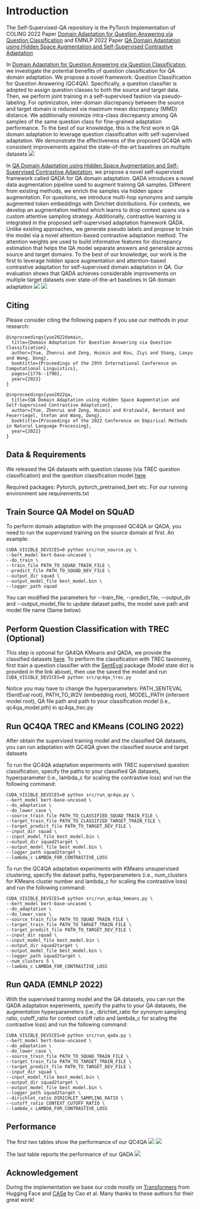 # Introduction

The Self-Supervised-QA repository is the PyTorch Implementation of COLING 2022 Paper [Domain Adaptation for Question Answering via Question Classification](https://arxiv.org/abs/2209.04998) and EMNLP 2022 Paper [QA Domain Adaptation using Hidden Space Augmentation and Self-Supervised Contrastive Adaptation](https://arxiv.org/abs/2210.10861)

In [Domain Adaptation for Question Answering via Question Classification](https://arxiv.org/abs/2209.04998),  we investigate the potential benefits of question classification for QA domain adaptation. We propose a novel framework: Question Classification for Question Answering (QC4QA). Specifically, a question classifier is adopted to assign question classes to both the source and target data. Then, we perform joint training in a self-supervised fashion via pseudo-labeling. For optimization, inter-domain discrepancy between the source and target domain is reduced via maximum mean discrepancy (MMD) distance. We additionally minimize intra-class discrepancy among QA samples of the same question class for fine-grained adaptation performance. To the best of our knowledge, this is the first work in QA domain adaptation to leverage question classification with self-supervised adaptation. We demonstrate the effectiveness of the proposed QC4QA with consistent improvements against the state-of-the-art baselines on multiple datasets
<img src=pics/intro1.png>

In [QA Domain Adaptation using Hidden Space Augmentation and Self-Supervised Contrastive Adaptation](https://arxiv.org/abs/2210.10861), we propose a novel self-supervised framework called QADA for QA domain adaptation. QADA introduces a novel data augmentation pipeline used to augment training QA samples. Different from existing methods, we enrich the samples via hidden space augmentation. For questions, we introduce multi-hop synonyms and sample augmented token embeddings with Dirichlet distributions. For contexts, we develop an augmentation method which learns to drop context spans via a custom attentive sampling strategy. Additionally, contrastive learning is integrated in the proposed self-supervised adaptation framework QADA. Unlike existing approaches, we generate pseudo labels and propose to train the model via a novel attention-based contrastive adaptation method. The attention weights are used to build informative features for discrepancy estimation that helps the QA model separate answers and generalize across source and target domains. To the best of our knowledge, our work is the first to leverage hidden space augmentation and attention-based contrastive adaptation for self-supervised domain adaptation in QA. Our evaluation shows that QADA achieves considerable improvements on multiple target datasets over state-of-the-art baselines in QA domain adaptation
<img src=pics/intro2.png>
<img src=pics/intro3.png>


## Citing 

Please consider citing the following papers if you use our methods in your research:
```
@inproceedings{yue2022domain,
  title={Domain Adaptation for Question Answering via Question Classification},
  author={Yue, Zhenrui and Zeng, Huimin and Kou, Ziyi and Shang, Lanyu and Wang, Dong},
  booktitle={Proceedings of the 29th International Conference on Computational Linguistics},
  pages={1776--1790},
  year={2022}
}

@inproceedings{yue2022qa,
  title={QA Domain Adaptation using Hidden Space Augmentation and Self-Supervised Contrastive Adaptation},
  author={Yue, Zhenrui and Zeng, Huimin and Kratzwald, Bernhard and Feuerriegel, Stefan and Wang, Dong},
  booktitle={Proceedings of the 2022 Conference on Empirical Methods in Natural Language Processing},
  year={2022}
}
```


## Data & Requirements

We released the QA datasets with question classes (via TREC question classification) and the question classification model [here](https://drive.google.com/drive/folders/1Yxvn1YVyKLTQWTnyU8dNds4kqw058I7T?usp=sharing) 

Required packages: Pytorch, pytorch_pretrained_bert etc. For our running environment see requirements.txt


## Train Source QA Model on SQuAD

To perform domain adaptation with the proposed QC4QA or QADA, you need to run the supervised training on the source domain at first. An example:
```
CUDA_VISIBLE_DEVICES=0 python src/run_source.py \
--bert_model bert-base-uncased \
--do_train \
--train_file PATH_TO_SQUAD_TRAIN_FILE \
--predict_file PATH_TO_SQUAD_DEV_FILE \
--output_dir squad \
--output_model_file best_model.bin \
--logger_path squad
```

You can modified the parameters for --train_file, --predict_file, --output_dir and --output_model_file to update dataset paths, the model save path and model file name (Same below)


## Perform Question Classification with TREC (Optional)

This step is optional for QA4QA KMeans and QADA, we provide the classified datasets [here](https://drive.google.com/drive/folders/1Yxvn1YVyKLTQWTnyU8dNds4kqw058I7T?usp=sharing). To perform the classification with TREC taxonomy, first train a question classifier with the [SentEval](https://github.com/facebookresearch/SentEval) package (Model state dict is provided in the link above), then use the saved the model and run `CUDA_VISIBLE_DEVICES=0 python src/qc4qa_trec.py`

Notice you may have to change the hyperparameters: PATH_SENTEVAL (SentEval root), PATH_TO_W2V (embedding root), MODEL_PATH (infersent model root), QA file path and path to your classification model (i.e., qc4qa_model.pth) in qc4qa_trec.py


## Run QC4QA TREC and KMeans (COLING 2022)

After obtain the supervised training model and the classified QA datasets, you can run adaptation with QC4QA given the classified source and target datasets

To run the QC4QA adaptation experiments with TREC supervised question classification, specify the paths to your classified QA datasets, hyperparameter (i.e., lambda_c for scaling the contrastive loss) and run the following command:
```
CUDA_VISIBLE_DEVICES=0 python src/run_qc4qa.py \
--bert_model bert-base-uncased \
--do_adaptation \
--do_lower_case \
--source_train_file PATH_TO_CLASSIFIED_SQUAD_TRAIN_FILE \
--target_train_file PATH_TO_CLASSIFIED_TARGET_TRAIN_FILE \
--target_predict_file PATH_TO_TARGET_DEV_FILE \
--input_dir squad \
--input_model_file best_model.bin \
--output_dir squad2target \
--output_model_file best_model.bin \
--logger_path squad2target \
--lambda_c LAMBDA_FOR_CONTRASTIVE_LOSS
```

To run the QC4QA adaptation experiments with KMeans unsupervised clustering, specify the dataset paths, hyperparameters (i.e., num_clusters for KMeans cluster number and lambda_c for scaling the contrastive loss) and run the following command:
```
CUDA_VISIBLE_DEVICES=0 python src/run_qc4qa_kmeans.py \
--bert_model bert-base-uncased \
--do_adaptation \
--do_lower_case \
--source_train_file PATH_TO_SQUAD_TRAIN_FILE \
--target_train_file PATH_TO_TARGET_TRAIN_FILE \
--target_predict_file PATH_TO_TARGET_DEV_FILE \
--input_dir squad \
--input_model_file best_model.bin \
--output_dir squad2target \
--output_model_file best_model.bin \
--logger_path squad2target \
--num_clusters 5 \
--lambda_c LAMBDA_FOR_CONTRASTIVE_LOSS
```


## Run QADA (EMNLP 2022)

With the supervised training model and the QA datasets, you can run the QADA adaptation experiments, specify the paths to your QA datasets, the augmentation hyperparameters (i.e., dirichlet_ratio for synonym sampling ratio, cutoff_ratio for context cutoff ratio and lambda_c for scaling the contrastive loss) and run the following command:
```
CUDA_VISIBLE_DEVICES=0 python src/run_qada.py \
--bert_model bert-base-uncased \
--do_adaptation \
--do_lower_case \
--source_train_file PATH_TO_SQUAD_TRAIN_FILE \
--target_train_file PATH_TO_TARGET_TRAIN_FILE \
--target_predict_file PATH_TO_TARGET_DEV_FILE \
--input_dir squad \
--input_model_file best_model.bin \
--output_dir squad2target \
--output_model_file best_model.bin \
--logger_path squad2target \
--dirichlet_ratio DIRICHLET_SAMPLING_RATIO \
--cutoff_ratio CONTEXT_CUTOFF_RATIO \
--lambda_c LAMBDA_FOR_CONTRASTIVE_LOSS
```


## Performance

The first two tables show the performance of our QC4QA
<img src=pics/performance1.png>
<img src=pics/performance2.png>

The last table reports the performance of our QADA
<img src=pics/performance3.png>


## Acknowledgement

During the implementation we base our code mostly on [Transformers](https://github.com/huggingface/transformers) from Hugging Face and [CASe](https://github.com/caoyu-noob/CASe) by Cao et al. Many thanks to these authors for their great work!

